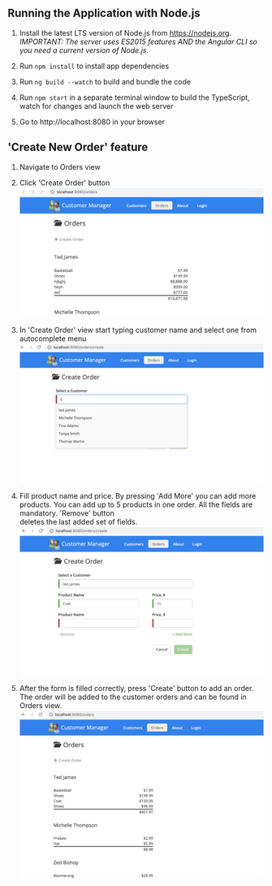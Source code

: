 ## Running the Application with Node.js

1. Install the latest LTS version of Node.js from https://nodejs.org. *IMPORTANT: The server uses ES2015 features AND the Angular CLI so you need a current version of Node.js.*

1. Run `npm install` to install app dependencies

1. Run `ng build --watch` to build and bundle the code

1. Run `npm start` in a separate terminal window to build the TypeScript, watch for changes and launch the web server

1. Go to http://localhost:8080 in your browser 


## 'Create New Order' feature

1. Navigate to Orders view

1. Click 'Create Order' button
![](src/assets/images/screenshots/create-button.png)

1. In 'Create Order' view start typing customer name and select one from autocomplete menu
![](src/assets/images/screenshots/search.png)

1. Fill product name and price. By pressing 'Add More' you can add more products.
 You can add up to 5 products in one order. All the fields are mandatory. 'Remove' button  
 deletes the last added set of fields.
![](src/assets/images/screenshots/add-more.png)

1. After the form is filled correctly, press 'Create' button to add an order.
The order will be added to the customer orders and can be found in Orders view.
![](src/assets/images/screenshots/new-order-success.png)
